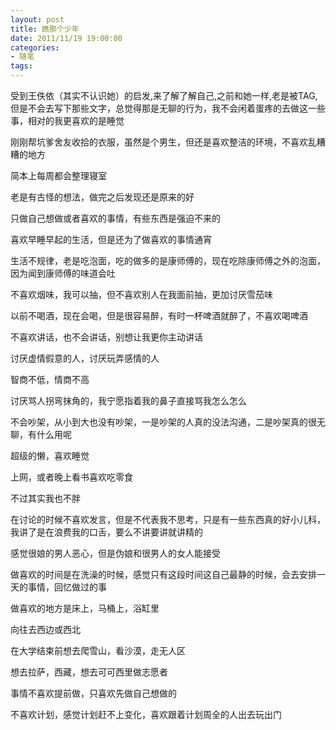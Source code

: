 ```yaml
---
layout: post
title: 瞧那个少年
date: 2011/11/19 19:00:00
categories: 
- 随笔
tags: 
---
```


受到王佚依（其实不认识她）的启发,来了解了解自己,之前和她一样,老是被TAG,但是不会去写下那些文字，总觉得那是无聊的行为，我不会闲着蛋疼的去做这一些事，相对的我更喜欢的是睡觉

刚刚帮坑爹舍友收拾的衣服，虽然是个男生，但还是喜欢整洁的环境，不喜欢乱糟糟的地方

简本上每周都会整理寝室

老是有古怪的想法，做完之后发现还是原来的好

只做自己想做或者喜欢的事情，有些东西是强迫不来的

喜欢早睡早起的生活，但是还为了做喜欢的事情通宵

生活不规律，老是吃泡面，吃的做多的是康师傅的，现在吃除康师傅之外的泡面，因为闻到康师傅的味道会吐

不喜欢烟味，我可以抽，但不喜欢别人在我面前抽，更加讨厌雪茄味

以前不喝酒，现在会喝，但是很容易醉，有时一杯啤酒就醉了，不喜欢喝啤酒

不喜欢讲话，也不会讲话，别想让我更你主动讲话

讨厌虚情假意的人，讨厌玩弄感情的人

智商不低，情商不高

讨厌骂人拐弯抹角的，我宁愿指着我的鼻子直接骂我怎么怎么

不会吵架，从小到大也没有吵架，一是吵架的人真的没法沟通，二是吵架真的很无聊，有什么用呢

超级的懒，喜欢睡觉

上网，或者晚上看书喜欢吃零食

不过其实我也不胖

在讨论的时候不喜欢发言，但是不代表我不思考，只是有一些东西真的好小儿科，我讲了是在浪费我的口舌，要么不讲要讲就讲精的

感觉很娘的男人恶心，但是伪娘和很男人的女人能接受

做喜欢的时间是在洗澡的时候，感觉只有这段时间这自己最静的时候，会去安排一天的事情，回忆做过的事

做喜欢的地方是床上，马桶上，浴缸里

向往去西边或西北

在大学结束前想去爬雪山，看沙漠，走无人区

想去拉萨，西藏，想去可可西里做志愿者

事情不喜欢提前做，只喜欢先做自己想做的

不喜欢计划，感觉计划赶不上变化，喜欢跟着计划周全的人出去玩出门
